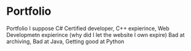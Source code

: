 # Portfolio
Portfolio I suppose
C# Certified developer,
C++ expierince,
Web Developmetn expierince (why did I let the website I own expire)
Bad at archiving,
Bad at Java,
Getting good at Python
